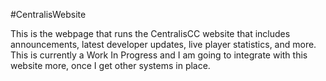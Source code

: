 #CentralisWebsite

This is the webpage that runs the CentralisCC website that includes announcements, latest developer updates, live player statistics, and more. This is currently a Work In Progress and I am going to integrate with this website more, once I get other systems in place.
